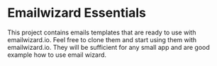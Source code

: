 # Emailwizard Essentials

This project contains emails templates that are ready to use with emailwizard.io.
Feel free to clone them and start using them with emailwizard.io. They will be sufficient
for any small app and are good example how to use email wizard.
